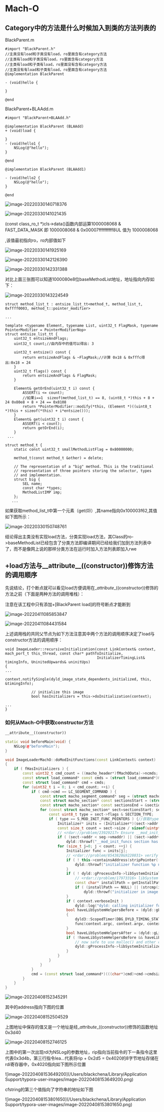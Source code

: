 # Mach-O

## Category中的方法是什么时候加入到类的方法列表的

BlackParent.m

```
#import "BlackParent.h"
//主类没有load和子类没有load，ro里面含有category方法
//主类有load和子类没有load，ro里面含有category方法
//主类有load和子类有load，ro里面没有含有category方法
//主类没有有load和子类有load，ro里面含有category方法
@implementation BlackParent

- (void)hello {
    
}

@end
```

BlackParent+BLAAdd.m

```
#import "BlackParent+BLAAdd.h"

@implementation BlackParent (BLAAdd)
+ (void)load {

}
- (void)hello1 {
    NSLog(@"hello");
}

@end

@implementation BlackParent (BLAAdd1)

- (void)hello2 {
    NSLog(@"hello");
}

@end
```



![image-20220330140718376](https://raw.githubusercontent.com/blackchena/MarkdowPicture/main/img/image-20220330140718376.png)

![image-20220330141021435](https://raw.githubusercontent.com/blackchena/MarkdowPicture/main/img/image-20220330141021435.png)

(const class_ro_t *)cls->data()函数内部运算1000008068 & FAST_DATA_MASK 即  1000008068 & 0x00007ffffffffff8UL 值为 1000008068

,该值最初指向ro，ro内部值如下

![image-20220330141925169](https://raw.githubusercontent.com/blackchena/MarkdowPicture/main/img/image-20220330141925169.png)

![image-20220330142126390](https://raw.githubusercontent.com/blackchena/MarkdowPicture/main/img/image-20220330142126390.png)

![image-20220330142331388](https://raw.githubusercontent.com/blackchena/MarkdowPicture/main/img/image-20220330142331388.png)

对比上面三张图可以知道1000080e8位baseMethodList地址，地址指向内存如下：

![image-20220330143224549](https://raw.githubusercontent.com/blackchena/MarkdowPicture/main/img/image-20220330143224549.png)

```
struct method_list_t : entsize_list_tt<method_t, method_list_t, 0xffff0003, method_t::pointer_modifier>

...

template <typename Element, typename List, uint32_t FlagMask, typename PointerModifier = PointerModifierNop>
struct entsize_list_tt {
    uint32_t entsizeAndFlags;
    uint32_t count;//由内存中的值可以得出: 3

    uint32_t entsize() const {
        return entsizeAndFlags & ~FlagMask;//计算 0x18 & 0xfffc得出:0x18 = 24
    }
    uint32_t flags() const {
        return entsizeAndFlags & FlagMask;
    }

    Element& getOrEnd(uint32_t i) const { 
        ASSERT(i <= count);
        //如果i==1  sizeof(method_list_t) == 8, (uint8_t *)this + 8 + 24 0x80e8 + 8 + 24 == 0x8108
        return *PointerModifier::modify(*this, (Element *)((uint8_t *)this + sizeof(*this) + i*entsize()));
    }
    Element& get(uint32_t i) const { 
        ASSERT(i < count);
        return getOrEnd(i);
    }
 ...

struct method_t {
    static const uint32_t smallMethodListFlag = 0x80000000;

    method_t(const method_t &other) = delete;

    // The representation of a "big" method. This is the traditional
    // representation of three pointers storing the selector, types
    // and implementation.
    struct big {
        SEL name;
        const char *types;
        MethodListIMP imp;
    };
   ...
```

如果获取method_list_t中第一个元素（get(0)）,其name指向0x100003f62,其值如下图所示：

![image-20220330150748761](https://raw.githubusercontent.com/blackchena/MarkdowPicture/main/img/image-20220330150748761.png)

结论得出主类没有实现load方法，分类实现load方法，其Class的ro->baseMethodList已经包含了分类方法即编译期间已经给我们加到方法列表中了，而不是像网上说的那样分类方法在运行时加入方法列表即加入rwe

## +load方法与\_\_attribute__((constructor))修饰方法的调用顺序

先说结论，打个断点就可以看见load方便调用在\__attribute__((constructor))修饰的方法之前（下面是两种方法的调用堆栈）：

注意在该工程中只有添加+[BlackParent load]的符号断点才能断到

![image-20220411085853847](https://raw.githubusercontent.com/blackchena/MarkdowPicture/main/img/image-20220411085853847.png)

![image-20220411084431584](https://raw.githubusercontent.com/blackchena/MarkdowPicture/main/img/image-20220411084431584.png)

上述调用栈的共同父节点为如下方法注意其中两个方法的调用顺序决定了load与constructor方法的调用顺序：

```
void ImageLoader::recursiveInitialization(const LinkContext& context, mach_port_t this_thread, const char* pathToInitialize,
										  InitializerTimingList& timingInfo, UninitedUpwards& uninitUps)
{
...
			context.notifySingle(dyld_image_state_dependents_initialized, this, &timingInfo);
			
			// initialize this image
			bool hasInitializers = this->doInitialization(context);

...
}
```

### 如何从Mach-O中获取constructor方法

```c++
__attribute__((constructor))

static void beforeMain(void) {
    NSLog(@"beforeMain");
}

void ImageLoaderMachO::doModInitFunctions(const LinkContext& context)
{
	if ( fHasInitializers ) {
		const uint32_t cmd_count = ((macho_header*)fMachOData)->ncmds;
		const struct load_command* const cmds = (struct load_command*)&fMachOData[sizeof(macho_header)];
		const struct load_command* cmd = cmds;
		for (uint32_t i = 0; i < cmd_count; ++i) {
			if ( cmd->cmd == LC_SEGMENT_COMMAND ) {
				const struct macho_segment_command* seg = (struct macho_segment_command*)cmd;
				const struct macho_section* const sectionsStart = (struct macho_section*)((char*)seg + sizeof(struct macho_segment_command));
				const struct macho_section* const sectionsEnd = &sectionsStart[seg->nsects];
				for (const struct macho_section* sect=sectionsStart; sect < sectionsEnd; ++sect) {
					const uint8_t type = sect->flags & SECTION_TYPE;
					if ( type == S_MOD_INIT_FUNC_POINTERS ) {//获取type为0x9的LC中的section如下图：
						Initializer* inits = (Initializer*)(sect->addr + fSlide);
						const size_t count = sect->size / sizeof(uintptr_t);
						// <rdar://problem/23929217> Ensure __mod_init_func section is within segment
						if ( (sect->addr < seg->vmaddr) || (sect->addr+sect->size > seg->vmaddr+seg->vmsize) || (sect->addr+sect->size < sect->addr) )
							dyld::throwf("__mod_init_funcs section has malformed address range for %s\n", this->getPath());
						for (size_t j=0; j < count; ++j) {
							Initializer func = inits[j];
							// <rdar://problem/8543820&9228031> verify initializers are in image
							if ( ! this->containsAddress(stripPointer((void*)func)) ) {
								dyld::throwf("initializer function %p not in mapped image for %s\n", func, this->getPath());
							}
							if ( ! dyld::gProcessInfo->libSystemInitialized ) {
								// <rdar://problem/17973316> libSystem initializer must run first
								const char* installPath = getInstallPath();
								if ( (installPath == NULL) || (strcmp(installPath, LIBSYSTEM_DYLIB_PATH) != 0) )
									dyld::throwf("initializer in image (%s) that does not link with libSystem.dylib\n", this->getPath());
							}
							if ( context.verboseInit )
								dyld::log("dyld: calling initializer function %p in %s\n", func, this->getPath());
							bool haveLibSystemHelpersBefore = (dyld::gLibSystemHelpers != NULL);
							{
								dyld3::ScopedTimer(DBG_DYLD_TIMING_STATIC_INITIALIZER, (uint64_t)fMachOData, (uint64_t)func, 0);
								func(context.argc, context.argv, context.envp, context.apple, &context.programVars);
							}
							bool haveLibSystemHelpersAfter = (dyld::gLibSystemHelpers != NULL);
							if ( !haveLibSystemHelpersBefore && haveLibSystemHelpersAfter ) {
								// now safe to use malloc() and other calls in libSystem.dylib
								dyld::gProcessInfo->libSystemInitialized = true;
							}
						}
					}
				}
			}
			cmd = (const struct load_command*)(((char*)cmd)+cmd->cmdsize);
		}
	}
}
```



![image-20220408152345291](https://raw.githubusercontent.com/blackchena/MarkdowPicture/main/img/image-20220408152345291.png)

其中的address指向下图的位置

![image-20220408152504529](https://raw.githubusercontent.com/blackchena/MarkdowPicture/main/img/image-20220408152504529.png)

上图地址中保存的值又是一个地址是经\__attribute__((constructor))修饰的函数地址0x3d40

![image-20220408152746125](https://raw.githubusercontent.com/blackchena/MarkdowPicture/main/img/image-20220408152746125.png)

上图中的第一次出现rdi为NSLog的参数地址，rip指向当前指令的下一条指令这里代表0x3d4b，第三行指令lea...代表将rip + 0x2d5 = 0x4020的8字节地址存储在rdi寄存器中，0x4020指向如下图所示位置

![image-20220408153649200](/Users/blackchena/Library/Application Support/typora-user-images/image-20220408153649200.png)

cfstring的第三个值指向了字符串的地址如下图

![image-20220408153801650](/Users/blackchena/Library/Application Support/typora-user-images/image-20220408153801650.png)